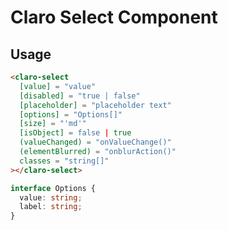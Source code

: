 # Claro Select Component

## Usage

````html 
<claro-select
  [value] = "value"
  [disabled] = "true | false"
  [placeholder] = "placeholder text"
  [options] = "Options[]"
  [size] = "'md'"
  [isObject] = false | true
  (valueChanged) = "onValueChange()"
  (elementBlurred) = "onblurAction()"
  classes = "string[]" 
></claro-select>
````

````typescript
interface Options {
  value: string;
  label: string;
}
````
